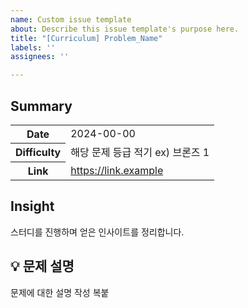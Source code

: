 ```yaml
---
name: Custom issue template
about: Describe this issue template's purpose here.
title: "[Curriculum] Problem_Name"
labels: ''
assignees: ''

---
```


## Summary
<table>
  <tr>
    <th>Date</th>
    <td>2024-00-00</td>
  </tr>
  <tr>
    <th>Difficulty</th>
    <td>해당 문제 등급 적기 ex) 브론즈 1</td>
  </tr>
  <tr>
    <th>Link</th>
    <td><a href='https://link.example' target='_blank' >https://link.example</a>
    </td>
  </tr>
</table>

## Insight

스터디를 진행하며 얻은 인사이트를 정리합니다.

## 💡 문제 설명
문제에 대한 설명 작성 복붙
